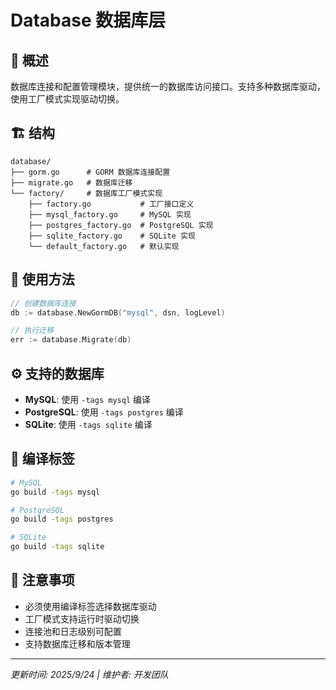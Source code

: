 # Database 数据库层

## 📖 概述
数据库连接和配置管理模块，提供统一的数据库访问接口。支持多种数据库驱动，使用工厂模式实现驱动切换。

## 🏗️ 结构
```
database/
├── gorm.go      # GORM 数据库连接配置
├── migrate.go   # 数据库迁移
└── factory/     # 数据库工厂模式实现
    ├── factory.go           # 工厂接口定义
    ├── mysql_factory.go     # MySQL 实现
    ├── postgres_factory.go  # PostgreSQL 实现
    ├── sqlite_factory.go    # SQLite 实现
    └── default_factory.go   # 默认实现
```

## 🚀 使用方法
```go
// 创建数据库连接
db := database.NewGormDB("mysql", dsn, logLevel)

// 执行迁移
err := database.Migrate(db)
```

## ⚙️ 支持的数据库
- **MySQL**: 使用 `-tags mysql` 编译
- **PostgreSQL**: 使用 `-tags postgres` 编译  
- **SQLite**: 使用 `-tags sqlite` 编译

## 🔧 编译标签
```bash
# MySQL
go build -tags mysql

# PostgreSQL  
go build -tags postgres

# SQLite
go build -tags sqlite
```

## 📝 注意事项
- 必须使用编译标签选择数据库驱动
- 工厂模式支持运行时驱动切换
- 连接池和日志级别可配置
- 支持数据库迁移和版本管理

---
*更新时间: 2025/9/24 | 维护者: 开发团队*